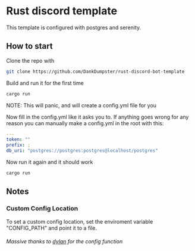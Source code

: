 # Rust discord template
This template is configured with postgres and serenity.

## How to start
Clone the repo with 
```bash
git clone https://github.com/DankDumpster/rust-discord-bot-template
```

Build and run it for the first time
```bash
cargo run
```
NOTE: This will panic, and will create a config.yml file for you

Now fill in the config.yml like it asks you to.
If anything goes wrong for any reason you can manually make a config.yml in the root with this:
```yaml
---
token: ""
prefix: ;
db_uri: "postgres://postgres:postgres@localhost/postgres"
```

Now run it again and it should work
```bash 
cargo run
```

## Notes
### Custom Config Location
To set a custom config location, set the enviroment variable "CONFIG_PATH" and point it to a file.

###### Massive thanks to [dylan](https://github.com/dylhack) for the config function
